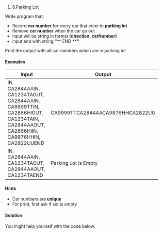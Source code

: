 1. 6.Parking Lot

Write program that:

- Record **car number** for every car that enter in **parking lot**
- Remove **car number** when the car go out
- Input will be string in format **[direction, carNumber]**
- input end with string **&quot;**** END ****&quot;**

Print the output with all car numbers which are in parking lot

#### Examples

| **Input** | **Output** |
| --- | --- |
| IN, CA2844AAIN, CA1234TAOUT, CA2844AAIN, CA9999TTIN, CA2866HIOUT, CA1234TAIN, CA2844AAOUT, CA2866HIIN, CA9876HHIN, CA2822UUEND | CA9999TTCA2844AACA9876HHCA2822UU |
| IN, CA2844AAIN, CA1234TAOUT, CA2844AAOUT, CA1234TAEND | Parking Lot is Empty |

#### Hints

- Car numbers are **unique**
- For print, first ask if set is empty

#### Solution

You might help yourself with the code below:

